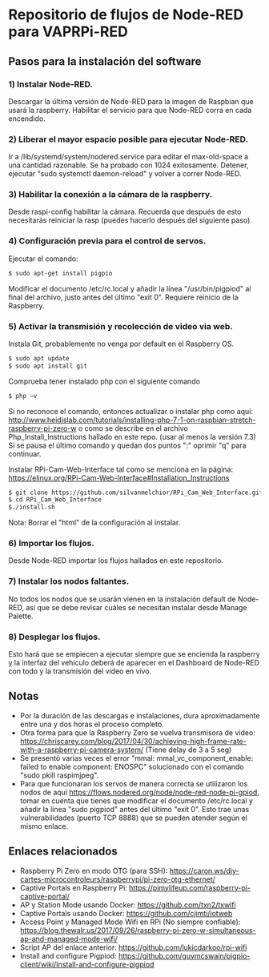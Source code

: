 # Repositorio de flujos de Node-RED para VAPRPi-RED
## Pasos para la instalación del software
### 1) Instalar Node-RED.
Descargar la última versión de Node-RED para la imagen de Raspbian que usará la raspberry. Habilitar el servicio para que Node-RED corra en cada encendido.
### 2) Liberar el mayor espacio posible para ejecutar Node-RED.
Ir a /lib/systemd/system/nodered.service para editar el max-old-space a una cantidad razonable. Se ha probado con 1024 exitosamente. Detener, ejecutar "sudo systemctl daemon-reload" y volver a correr Node-RED.
### 3) Habilitar la conexión a la cámara de la raspberry.
Desde raspi-config habilitar la cámara. Recuerda que después de esto necesitarás reiniciar la rasp (puedes hacerlo después del siguiente paso).
### 4) Configuración previa para el control de servos.
Ejecutar el comando:
```bash
$ sudo apt-get install pigpio
```


Modificar el documento /etc/rc.local y añadir la línea "/usr/bin/pigpiod" al final del archivo, justo antes del último "exit 0". Requiere reinicio de la Raspberry. 


### 5) Activar la transmisión y recolección de video via web.
Instala Git, probablemente no venga por default en el Raspberry OS.
```bash
$ sudo apt update
$ sudo apt install git
```

Comprueba tener instalado php con el siguiente comando
```bash
$ php –v
```
Si no reconoce el comando, entonces actualizar o instalar php como aquí: http://www.heidislab.com/tutorials/installing-php-7-1-on-raspbian-stretch-raspberry-pi-zero-w  o como se describe en el archivo Php_Install_Instructions hallado en este repo. (usar al menos la versión 7.3) 
Si se pausa el último comando y quedan dos puntos ":" oprimir "q" para continuar.

Instalar RPi-Cam-Web-Interface tal como se menciona en la página: https://elinux.org/RPi-Cam-Web-Interface#Installation_Instructions
```bash
$ git clone https://github.com/silvanmelchior/RPi_Cam_Web_Interface.git
$ cd RPi_Cam_Web_Interface
$./install.sh
```
Nota: Borrar el "html" de la configuración al instalar.

### 6) Importar los flujos.
Desde Node-RED importar los flujos hallados en este repositorio. 
### 7) Instalar los nodos faltantes.
No todos los nodos que se usarán vienen en la instalación default de Node-RED, así que se debe revisar cuáles se necesitan instalar desde Manage Palette.
### 8) Desplegar los flujos.
Esto hará que se empiecen a ejecutar siempre que se encienda la raspberry y la interfaz del vehículo deberá de aparecer en el Dashboard de Node-RED con todo y la transmisión del video en vivo.



## Notas
- Por la duración de las descargas e instalaciones, dura aproximadamente entre una y dos horas el proceso completo.
- Otra forma para que la Raspberry Zero se vuelva transmisora de video: https://chriscarey.com/blog/2017/04/30/achieving-high-frame-rate-with-a-raspberry-pi-camera-system/
(Tiene delay de 3 a 5 seg)
- Se presentó varias veces el error "mmal: mmal_vc_component_enable: failed to enable component: ENOSPC" solucionado con el comando "sudo pkill raspimjpeg".
- Para que funcionaran los servos de manera correcta se utilizaron los nodos de aquí https://flows.nodered.org/node/node-red-node-pi-gpiod, tomar en cuenta que tienes que modificar el documento /etc/rc.local y añadir la línea "sudo pigpiod" antes del último "exit 0". Esto trae unas vulnerabilidades (puerto TCP 8888) que se pueden atender según el mismo enlace.

## Enlaces relacionados
- Raspberry Pi Zero en modo OTG (para SSH): https://caron.ws/diy-cartes-microcontroleurs/raspberrypi/pi-zero-otg-ethernet/
- Captive Portals en Raspberry Pi: https://pimylifeup.com/raspberry-pi-captive-portal/
- AP y Station Mode usando Docker: https://github.com/txn2/txwifi
- Captive Portals usando Docker: https://github.com/cjimti/iotweb
- Access Point y Managed Mode Wifi en RPi (No siempre confiable): https://blog.thewalr.us/2017/09/26/raspberry-pi-zero-w-simultaneous-ap-and-managed-mode-wifi/
- Script AP del enlace anterior: https://github.com/lukicdarkoo/rpi-wifi
- Install and configure Pigpiod: https://github.com/guymcswain/pigpio-client/wiki/Install-and-configure-pigpiod
